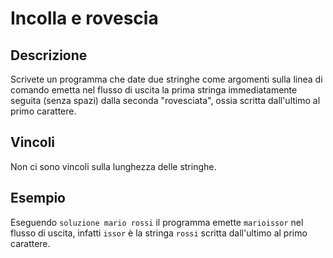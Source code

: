 Incolla e rovescia
==================

Descrizione
-----------

Scrivete un programma che date due stringhe come argomenti sulla linea di
comando emetta nel flusso di uscita la prima stringa immediatamente seguita
(senza spazi) dalla seconda "rovesciata", ossia scritta dall'ultimo al primo
carattere.


Vincoli
-------

Non ci sono vincoli sulla lunghezza delle stringhe.


Esempio
-------

Eseguendo `soluzione mario rossi` il programma emette `marioissor` nel flusso di
uscita, infatti `issor` è la stringa `rossi` scritta dall'ultimo al primo
carattere.
